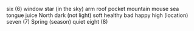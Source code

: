 six (6)
window
star (in the sky)
arm
roof
pocket
mountain
mouse
sea
tongue
juice
North
dark (not light)
soft
healthy
bad
happy
high (location)
seven (7)
Spring (season)
quiet
eight (8)

